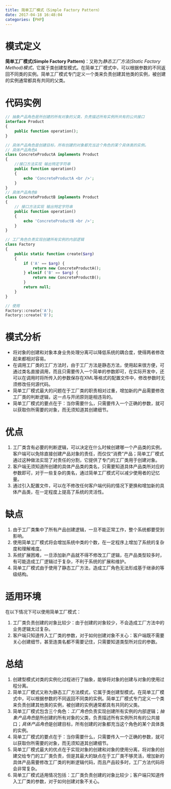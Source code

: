 ```yaml
---
title: 简单工厂模式（Simple Factory Pattern）
date: 2017-04-18 16:48:04
categories: [PHP]
---
```

# 模式定义

**简单工厂模式(Simple Factory Pattern)**：又称为*静态工厂方法(Static Factory Method)模式*，它属于类创建型模式。在简单工厂模式中，可以根据参数的不同返回不同类的实例。简单工厂模式专门定义一个类来负责创建其他类的实例，被创建的实例通常都具有共同的父类。

# 代码实例

``` php
// 抽象产品角色是所创建的所有对象的父类，负责描述所有实例所共有的公共接口
interface Product
{
    public function operation();
}

// 具体产品角色是创建目标，所有创建的对象都充当这个角色的某个具体类的实例。
// 具体产品角色A
class ConcreteProductA implements Product
{
    //接口方法实现 输出特定字符串
    public function operation()
    {
        echo 'ConcreteProductA <br />';
    }
}
// 具体产品角色B
class ConcreteProductB implements Product
{
    // 接口方法实现 输出特定字符串
    public function operation()
    {
        echo 'ConcreteProductB <br />';
    }
}

// 工厂角色负责实现创建所有实例的内部逻辑
class Factory
{
    public static function create($arg)
    {
        if ('A' == $arg) {
            return new ConcreteProductA();
        } elseif ('B' == $arg) {
            return new ConcreteProductB();
        }
        return null;
    }
}

// 使用
Factory::create('A');
Factory::create('B');
```

# 模式分析

- 将对象的创建和对象本身业务处理分离可以降低系统的耦合度，使得两者修改起来都相对容易。
- 在调用工厂类的工厂方法时，由于工厂方法是静态方法，使用起来很方便，可通过类名直接调用，而且只需要传入一个简单的参数即可，在实际开发中，还可以在调用时将所传入的参数保存在XML等格式的配置文件中，修改参数时无须修改任何源代码。
- 简单工厂模式最大的问题在于工厂类的职责相对过重，增加新的产品需要修改工厂类的判断逻辑，这一点与开闭原则是相违背的。
- 简单工厂模式的要点在于：当你需要什么，只需要传入一个正确的参数，就可以获取你所需要的对象，而无须知道其创建细节。

# 优点

1. 工厂类含有必要的判断逻辑，可以决定在什么时候创建哪一个产品类的实例，客户端可以免除直接创建产品对象的责任，而仅仅“消费”产品；简单工厂模式通过这种做法实现了对责任的分割，它提供了专门的工厂类用于创建对象。
2. 客户端无须知道所创建的具体产品类的类名，只需要知道具体产品类所对应的参数即可，对于一些复杂的类名，通过简单工厂模式可以减少使用者的记忆量。
3. 通过引入配置文件，可以在不修改任何客户端代码的情况下更换和增加新的具体产品类，在一定程度上提高了系统的灵活性。

# 缺点

1. 由于工厂类集中了所有产品创建逻辑，一旦不能正常工作，整个系统都要受到影响。
2. 使用简单工厂模式将会增加系统中类的个数，在一定程序上增加了系统的复杂度和理解难度。
3. 系统扩展困难，一旦添加新产品就不得不修改工厂逻辑，在产品类型较多时，有可能造成工厂逻辑过于复杂，不利于系统的扩展和维护。
4. 简单工厂模式由于使用了静态工厂方法，造成工厂角色无法形成基于继承的等级结构。

# 适用环境

在以下情况下可以使用简单工厂模式：

1. 工厂类负责创建的对象比较少：由于创建的对象较少，不会造成工厂方法中的业务逻辑太过复杂。
2. 客户端只知道传入工厂类的参数，对于如何创建对象不关心：客户端既不需要关心创建细节，甚至连类名都不需要记住，只需要知道类型所对应的参数。

# 总结

1. 创建型模式对类的实例化过程进行了抽象，能够将对象的创建与对象的使用过程分离。
2. 简单工厂模式又称为静态工厂方法模式，它属于类创建型模式。在简单工厂模式中，可以根据参数的不同返回不同类的实例。简单工厂模式专门定义一个类来负责创建其他类的实例，被创建的实例通常都具有共同的父类。
3. 简单工厂模式包含三个角色：*工厂角色*负责实现创建所有实例的内部逻辑；*抽象产品角色*是所创建的所有对象的父类，负责描述所有实例所共有的公共接口；*具体产品角色*是创建目标，所有创建的对象都充当这个角色的某个具体类的实例。
4. 简单工厂模式的要点在于：当你需要什么，只需要传入一个正确的参数，就可以获取你所需要的对象，而无须知道其创建细节。
5. 简单工厂模式最大的优点在于实现对象的创建和对象的使用分离，将对象的创建交给专门的工厂类负责，但是其最大的缺点在于工厂类不够灵活，增加新的具体产品需要修改工厂类的判断逻辑代码，而且产品较多时，工厂方法代码将会非常复杂。
6. 简单工厂模式适用情况包括：工厂类负责创建的对象比较少；客户端只知道传入工厂类的参数，对于如何创建对象不关心。
